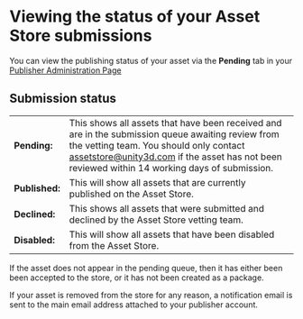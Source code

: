Viewing the status of your Asset Store submissions
===============

You can view the publishing status of your asset via the __Pending__ tab in your [Publisher Administration Page](https://publisher.assetstore.unity3d.com/)

Submission status
------

|||
|:---|:---|
| **Pending:** | This shows all assets that have been received and are in the submission queue awaiting review from the vetting team. You should only contact [assetstore@unity3d.com](mailto:assetstore@unity3d.com) if the asset has not been reviewed within 14 working days of submission. |
| **Published:** | This will show all assets that are currently published on the Asset Store. |
| **Declined:** | This shows all assets that were submitted and declined by the Asset Store vetting team. |
| **Disabled:** | This will show all assets that have been disabled from the Asset Store. |

If the asset does not appear in the pending queue, then it has either been been accepted to the store, or it has not been created as a package.

If your asset is removed from the store for any reason, a notification email is sent to the main email address attached to your publisher account.

